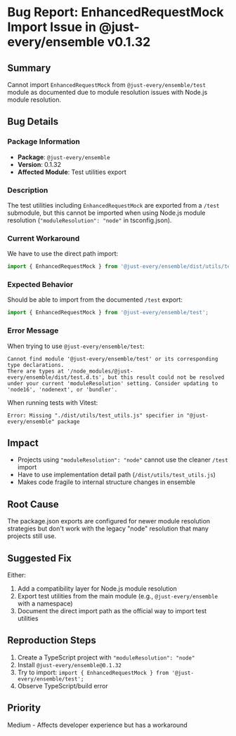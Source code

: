# Bug Report: EnhancedRequestMock Import Issue in @just-every/ensemble v0.1.32

## Summary
Cannot import `EnhancedRequestMock` from `@just-every/ensemble/test` module as documented due to module resolution issues with Node.js module resolution.

## Bug Details

### Package Information
- **Package**: `@just-every/ensemble`
- **Version**: 0.1.32
- **Affected Module**: Test utilities export

### Description
The test utilities including `EnhancedRequestMock` are exported from a `/test` submodule, but this cannot be imported when using Node.js module resolution (`"moduleResolution": "node"` in tsconfig.json).

### Current Workaround
We have to use the direct path import:
```typescript
import { EnhancedRequestMock } from '@just-every/ensemble/dist/utils/test_utils.js';
```

### Expected Behavior
Should be able to import from the documented `/test` export:
```typescript
import { EnhancedRequestMock } from '@just-every/ensemble/test';
```

### Error Message
When trying to use `@just-every/ensemble/test`:
```
Cannot find module '@just-every/ensemble/test' or its corresponding type declarations.
There are types at '/node_modules/@just-every/ensemble/dist/test.d.ts', but this result could not be resolved under your current 'moduleResolution' setting. Consider updating to 'node16', 'nodenext', or 'bundler'.
```

When running tests with Vitest:
```
Error: Missing "./dist/utils/test_utils.js" specifier in "@just-every/ensemble" package
```

## Impact
- Projects using `"moduleResolution": "node"` cannot use the cleaner `/test` import
- Have to use implementation detail path (`/dist/utils/test_utils.js`)
- Makes code fragile to internal structure changes in ensemble

## Root Cause
The package.json exports are configured for newer module resolution strategies but don't work with the legacy "node" resolution that many projects still use.

## Suggested Fix
Either:
1. Add a compatibility layer for Node.js module resolution
2. Export test utilities from the main module (e.g., `@just-every/ensemble` with a namespace)
3. Document the direct import path as the official way to import test utilities

## Reproduction Steps
1. Create a TypeScript project with `"moduleResolution": "node"`
2. Install `@just-every/ensemble@0.1.32`
3. Try to import: `import { EnhancedRequestMock } from '@just-every/ensemble/test';`
4. Observe TypeScript/build error

## Priority
Medium - Affects developer experience but has a workaround